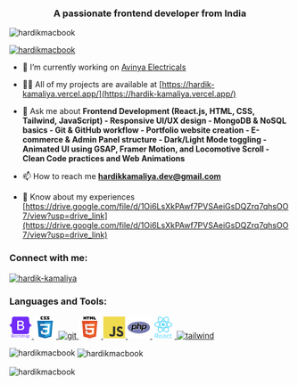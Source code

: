 <h3 align="center">A passionate frontend developer from India</h3>

<p align="left"> <img src="https://komarev.com/ghpvc/?username=hardikmacbook&label=Profile%20views&color=0e75b6&style=flat" alt="hardikmacbook" /> </p>

<p align="left"> <a href="https://github.com/ryo-ma/github-profile-trophy"><img src="https://github-profile-trophy.vercel.app/?username=hardikmacbook" alt="hardikmacbook" /></a> </p>

- 🔭 I’m currently working on [Avinya Electricals](https://avinya-electricals.vercel.app/)

- 👨‍💻 All of my projects are available at [https://hardik-kamaliya.vercel.app/](https://hardik-kamaliya.vercel.app/)

- 💬 Ask me about **Frontend Development (React.js, HTML, CSS, Tailwind, JavaScript) - Responsive UI/UX design - MongoDB & NoSQL basics - Git & GitHub workflow - Portfolio website creation - E-commerce & Admin Panel structure - Dark/Light Mode toggling - Animated UI using GSAP, Framer Motion, and Locomotive Scroll - Clean Code practices and Web Animations**

- 📫 How to reach me **hardikkamaliya.dev@gmail.com**

- 📄 Know about my experiences [https://drive.google.com/file/d/1Oi6LsXkPAwf7PVSAeiGsDQZrq7qhsOO7/view?usp=drive_link](https://drive.google.com/file/d/1Oi6LsXkPAwf7PVSAeiGsDQZrq7qhsOO7/view?usp=drive_link)

<h3 align="left">Connect with me:</h3>
<p align="left">
<a href="https://linkedin.com/in/hardik-kamaliya" target="blank"><img align="center" src="https://raw.githubusercontent.com/rahuldkjain/github-profile-readme-generator/master/src/images/icons/Social/linked-in-alt.svg" alt="hardik-kamaliya" height="30" width="40" /></a>
</p>

<h3 align="left">Languages and Tools:</h3>
<p align="left"> <a href="https://getbootstrap.com" target="_blank" rel="noreferrer"> <img src="https://raw.githubusercontent.com/devicons/devicon/master/icons/bootstrap/bootstrap-plain-wordmark.svg" alt="bootstrap" width="40" height="40"/> </a> <a href="https://www.w3schools.com/css/" target="_blank" rel="noreferrer"> <img src="https://raw.githubusercontent.com/devicons/devicon/master/icons/css3/css3-original-wordmark.svg" alt="css3" width="40" height="40"/> </a> <a href="https://git-scm.com/" target="_blank" rel="noreferrer"> <img src="https://www.vectorlogo.zone/logos/git-scm/git-scm-icon.svg" alt="git" width="40" height="40"/> </a> <a href="https://www.w3.org/html/" target="_blank" rel="noreferrer"> <img src="https://raw.githubusercontent.com/devicons/devicon/master/icons/html5/html5-original-wordmark.svg" alt="html5" width="40" height="40"/> </a> <a href="https://developer.mozilla.org/en-US/docs/Web/JavaScript" target="_blank" rel="noreferrer"> <img src="https://raw.githubusercontent.com/devicons/devicon/master/icons/javascript/javascript-original.svg" alt="javascript" width="40" height="40"/> </a> <a href="https://www.php.net" target="_blank" rel="noreferrer"> <img src="https://raw.githubusercontent.com/devicons/devicon/master/icons/php/php-original.svg" alt="php" width="40" height="40"/> </a> <a href="https://reactjs.org/" target="_blank" rel="noreferrer"> <img src="https://raw.githubusercontent.com/devicons/devicon/master/icons/react/react-original-wordmark.svg" alt="react" width="40" height="40"/> </a> <a href="https://tailwindcss.com/" target="_blank" rel="noreferrer"> <img src="https://www.vectorlogo.zone/logos/tailwindcss/tailwindcss-icon.svg" alt="tailwind" width="40" height="40"/> </a> </p>

<p><img align="left" src="https://github-readme-stats.vercel.app/api/top-langs?username=hardikmacbook&show_icons=true&locale=en&layout=compact" alt="hardikmacbook" /></p>

<p>&nbsp;<img align="center" src="https://github-readme-stats.vercel.app/api?username=hardikmacbook&show_icons=true&locale=en" alt="hardikmacbook" /></p>

<p><img align="center" src="https://github-readme-streak-stats.herokuapp.com/?user=hardikmacbook&" alt="hardikmacbook" /></p>
